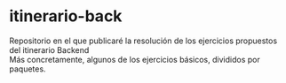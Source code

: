 # itinerario-back
Repositorio en el que publicaré la resolución de los ejercicios propuestos del itinerario Backend  
Más concretamente, algunos de los ejercicios básicos, divididos por paquetes.
